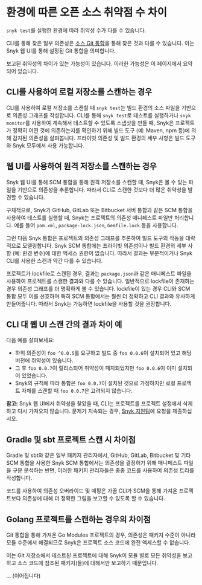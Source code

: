# 환경에 따른 오픈 소스 취약점 수 차이

`snyk test`를 실행한 환경에 따라 취약성 수가 다를 수 있습니다.

CLI를 통해 찾은 일부 의존성은 [소스 Git 통합](../../../scm-ide-and-ci-cd-integrations/snyk-scm-integrations/)을 통해 찾은 것과 다를 수 있습니다. 이는 Snyk 웹 UI를 통해 설정된 Git 통합을 의미합니다.

보고된 취약성의 차이가 있는 가능성이 있습니다. 이러한 가능성은 이 페이지에서 요약되어 있습니다.

## CLI를 사용하여 로컬 저장소를 스캔하는 경우

CLI를 사용하여 로컬 저장소를 스캔할 때 `snyk test`는 빌드 환경의 소스 파일을 기반으로 의존성 그래프를 작성합니다. CLI를 통해 `snyk test`로 테스트를 실행하거나 `snyk monitor`를 사용하여 계속해서 테스트할 수 있도록 스냅샷을 만들 때, Snyk은 프로젝트가 정확히 어떤 것에 의존하는지를 확인하기 위해 빌드 도구 (예: Maven, npm 등)에 의해 감지된 의존성을 살펴봅니다. 프라이빗 의존성 및 빌드 환경의 세부 사항은 빌드 도구와 Snyk 모두에서 사용 가능합니다.

## 웹 UI를 사용하여 원격 저장소를 스캔하는 경우

Snyk 웹 UI를 통해 SCM 통합을 통해 원격 저장소를 스캔할 때, Snyk은 볼 수 있는 파일을 기반으로 의존성을 추론합니다. 따라서 CLI로 스캔한 것보다 더 많은 취약성을 발견할 수 있습니다.

구체적으로, Snyk가 GitHub, GitLab 또는 Bitbucket 서버 통합과 같은 SCM 통합을 사용하여 테스트를 실행할 때, Snyk는 프로젝트의 의존성 매니페스트 파일만 처리합니다. 예를 들어 `pom.xml`, `package-lock.json`, `Gemfile.lock` 등을 사용합니다.

그런 다음 Snyk 통합은 프로젝트의 의존성 그래프를 추론하여 빌드 도구의 작동을 대략적으로 모델링합니다. Snyk SCM 통합에는 프라이빗 의존성이나 빌드 환경의 세부 사항 (예: 환경 변수)에 대한 액세스 권한이 없습니다. 따라서 결과는 부분적이거나 Snyk CLI를 사용한 스캔과 약간 다를 수 있습니다.

프로젝트가 lockfile로 스캔된 경우, 결과는 `package.json`과 같은 매니페스트 파일을 사용하여 프로젝트를 스캔한 결과와 다를 수 있습니다. 일반적으로 lockfile이 존재하는 경우 의존성 그래프를 더 명확하게 볼 수 있습니다. lockfile이 있는 경우 CLI와 SCM 통합 모두 이를 선호하며 특히 SCM 통합에서는 훨씬 더 정확하고 CLI 결과와 유사하게 만들어줍니다. 따라서 Snyk는 가능하면 lockfile을 사용할 것을 권장합니다.

## CLI 대 웹 UI 스캔 간의 결과 차이 예

다음 예를 살펴보세요:

* 하위 의존성이 `foo ^0.0.5`를 요구하고 빌드 중 `foo 0.0.6`이 설치되어 있고 해당 버전에 취약성이 있습니다.
* 그 후 `foo 0.0.7`이 릴리스되어 취약성이 패치되었지만 `foo 0.0.6`이 이미 설치되어 있었습니다.
* Snyk의 규칙에 따라 통합은 `foo 0.0.7`이 설치된 것으로 가정하지만 로컬 프로젝트 자체를 스캔할 때 `foo 0.0.7`은 고려되지 않습니다.

**참고:** Snyk 웹 UI에서 취약성을 찾았을 때, CLI는 프로젝트를 프로젝트 설정에서 삭제하고 다시 가져오지 않습니다. 문제가 지속되는 경우, [Snyk 지원팀](https://support.snyk.io)에 요청을 제출하십시오.

## Gradle 및 sbt 프로젝트 스캔 시 차이점

Gradle 및 sbt와 같은 일부 패키지 관리자에서, GitHub, GitLab, Bitbucket 및 기타 SCM 통합을 사용한 Snyk SCM 통합에서는 의존성을 결정하기 위해 매니페스트 파일을 구문 분석하는 반면, 이러한 패키지 관리자들은 종종 코드를 사용하여 의존성 트리를 작성합니다.

코드를 사용하여 의존성 오버라이드 및 매핑은 가끔 CLI가 SCM을 통해 가져온 프로젝트보다 의존성에 대해 더 정확한 그림을 보고할 수 있도록 할 수 있습니다.

## Golang 프로젝트를 스캔하는 경우의 차이점

Git 통합을 통해 가져온 Go Modules 프로젝트의 경우, 의존성은 패키지 수준이 아니라 모듈 수준에서 해결되므로 Snyk은 프로젝트 소스 코드에 완전 액세스할 수 없습니다.

이는 Git 저장소에서 테스트된 프로젝트에 대해 Snyk이 모듈 별로 모든 취약성을 보고하고 소스 코드에 참조된 패키지(들)에 대해서만 보고하기 때문입니다.

... (이어집니다)
